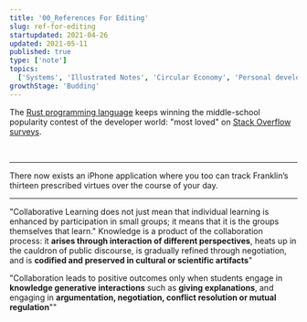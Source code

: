 ```yaml
---
title: '00_References For Editing'
slug: ref-for-editing
startupdated: 2021-04-26
updated: 2021-05-11
published: true
type: ['note']
topics:
  ['Systems', 'Illustrated Notes', 'Circular Economy', 'Personal development']
growthStage: 'Budding'
---
```


<IntroParagraph>

The <a href="https://www.rust-lang.org/">Rust programming language</a> keeps winning the middle-school popularity contest of the developer world: "most loved" on <a href="https://insights.stackoverflow.com/survey/2019#technology">Stack Overflow surveys</a>.

</IntroParagraph>

<br />

---

<Footnote idName={1}>There now exists an iPhone application where you too can track Franklin’s thirteen prescribed virtues over the course of your day.</Footnote>

---

<TwoCol maxwidth="1200px" alignItems="flex-start">

<ResearchItem title="Computer Support For Collaborative Learning: Foundations for a CSCL Community" link="http://www.gerrystahl.net/hci/cscl2002intro.pdf" author="Stahl (2002)">

"Collaborative Learning does not just mean that individual learning is enhanced by participation in small groups; it means that it is the groups themselves that learn." Knowledge is a product of the collaboration process: it <b>arises through interaction of different perspectives</b>, heats up in the cauldron of public discourse, is gradually refined through negotiation, and is <b>codified and preserved in cultural or scientific artifacts</b>"

</ResearchItem>

<ResearchItem title="Designing Integrative Scripts" link="https://www.researchgate.net/publication/227175285_Designing_Integrative_Scripts" author="Dillenbourg and Jermann (2007)">

"Collaboration leads to positive outcomes only when students engage in **knowledge generative interactions** such as **giving explanations**, and engaging in **argumentation, negotiation, conflict resolution or mutual regulation**""

</ResearchItem>

</TwoCol>
